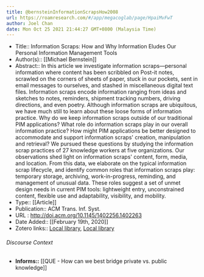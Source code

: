 ```yaml
---
title: @bernsteinInformationScrapsHow2008
url: https://roamresearch.com/#/app/megacoglab/page/HpaiMvFwT
author: Joel Chan
date: Mon Oct 25 2021 21:44:27 GMT+0800 (Malaysia Time)
---
```


- Title:: Information Scraps: How and Why Information Eludes Our Personal Information Management Tools
- Author(s):: [[Michael Bernstein]]
- Abstract:: In this article we investigate information scraps—personal information where content has been scribbled on Post-it notes, scrawled on the corners of sheets of paper, stuck in our pockets, sent in email messages to ourselves, and stashed in miscellaneous digital text files. Information scraps encode information ranging from ideas and sketches to notes, reminders, shipment tracking numbers, driving directions, and even poetry. Although information scraps are ubiquitous, we have much still to learn about these loose forms of information practice. Why do we keep information scraps outside of our traditional PIM applications? What role do information scraps play in our overall information practice? How might PIM applications be better designed to accommodate and support information scraps' creation, manipulation and retrieval? We pursued these questions by studying the information scrap practices of 27 knowledge workers at five organizations. Our observations shed light on information scraps' content, form, media, and location. From this data, we elaborate on the typical information scrap lifecycle, and identify common roles that information scraps play: temporary storage, archiving, work-in-progress, reminding, and management of unusual data. These roles suggest a set of unmet design needs in current PIM tools: lightweight entry, unconstrained content, flexible use and adaptability, visibility, and mobility.
- Type:: [[Article]]
- Publication:: ACM Trans. Inf. Syst.
- URL : http://doi.acm.org/10.1145/1402256.1402263
- Date Added:: [[February 19th, 2020]]
- Zotero links:: [Local library](zotero://select/groups/2451508/items/V7VI3EKS), [Local library](https://www.zotero.org/groups/2451508/items/V7VI3EKS)

###### Discourse Context

- **Informs::** [[QUE - How can we best bridge private vs. public knowledge]]
